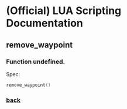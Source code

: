 
# (Official) LUA Scripting Documentation

## remove_waypoint

### Function undefined.

Spec:
```lua
remove_waypoint()
```

### [back](../other)
